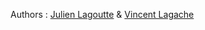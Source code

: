 Authors : [Julien Lagoutte](https://github.com/JuLagoutte) & [Vincent Lagache](https://github.com/vlagache)